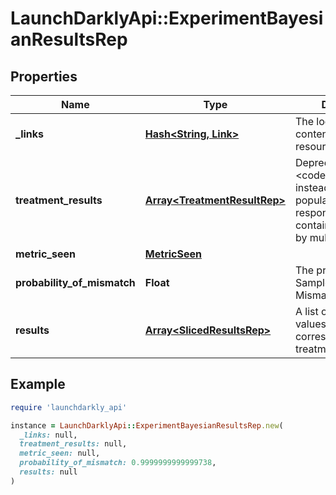 # LaunchDarklyApi::ExperimentBayesianResultsRep

## Properties

| Name | Type | Description | Notes |
| ---- | ---- | ----------- | ----- |
| **_links** | [**Hash&lt;String, Link&gt;**](Link.md) | The location and content type of related resources | [optional] |
| **treatment_results** | [**Array&lt;TreatmentResultRep&gt;**](TreatmentResultRep.md) | Deprecated, use &lt;code&gt;results&lt;/code&gt; instead. Only populated when response does not contain results sliced by multiple attributes. | [optional] |
| **metric_seen** | [**MetricSeen**](MetricSeen.md) |  | [optional] |
| **probability_of_mismatch** | **Float** | The probability of a Sample Ratio Mismatch | [optional] |
| **results** | [**Array&lt;SlicedResultsRep&gt;**](SlicedResultsRep.md) | A list of attribute values and their corresponding treatment results | [optional] |

## Example

```ruby
require 'launchdarkly_api'

instance = LaunchDarklyApi::ExperimentBayesianResultsRep.new(
  _links: null,
  treatment_results: null,
  metric_seen: null,
  probability_of_mismatch: 0.9999999999999738,
  results: null
)
```

